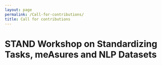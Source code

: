 ```yaml
---
layout: page
permalink: /Call-for-contributions/
title: Call for contributions
---
```


# STAND Workshop on Standardizing Tasks, meAsures and NLP Datasets

